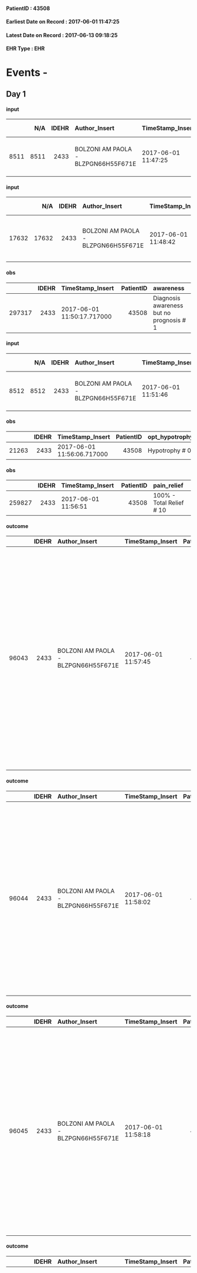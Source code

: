 
#### PatientID : 43508
#### Earliest Date on Record : 2017-06-01 11:47:25
#### Latest Date on Record : 2017-06-13 09:18:25
#### EHR Type : EHR

# Events - 

## Day 1

#### input
|      |    N/A |   IDEHR | Author_Insert                       | TimeStamp_Insert    | EHRType   |   PatientID |   IDDigitalSignDocument | persone_vicine   |   Unnamed: 0_y |   IDANAMNESI_MED |   Non_Rilevabile_y | Note_Non_Rilevabile_y   | diagnosis                                                                       |
|-----:|-------:|--------:|:------------------------------------|:--------------------|:----------|------------:|------------------------:|:-----------------|---------------:|-----------------:|-------------------:|:------------------------|:--------------------------------------------------------------------------------|
| 8511 |   8511 |    2433 | BOLZONI AM PAOLA - BLZPGN66H55F671E | 2017-06-01 11:47:25 | EHR       |       43508 |                  768786 | N/A              |          12509 |             6623 |                  0 | NR                      | Paziente affetto da HCC in cirrosi epatica HCV correlata (manca documentazione) |

#### input
|       |    N/A |   IDEHR | Author_Insert                       | TimeStamp_Insert    | EHRType   |   PatientID |   IDDigitalSignDocument | persone_vicine   |   Unnamed: 0_y.1 |   IDDIAGNOSI_ICD |   Non_Rilevabile_y.1 | Note_Non_Rilevabile_y.1   | I_ICD                                                                           | II_ICD                                                                               | III_ICD                                                        | IV_ICD                                              | V_ICD                         | I_Anno   |
|------:|-------:|--------:|:------------------------------------|:--------------------|:----------|------------:|------------------------:|:-----------------|-----------------:|-----------------:|---------------------:|:--------------------------|:--------------------------------------------------------------------------------|:-------------------------------------------------------------------------------------|:---------------------------------------------------------------|:----------------------------------------------------|:------------------------------|:---------|
| 17632 |  17632 |    2433 | BOLZONI AM PAOLA - BLZPGN66H55F671E | 2017-06-01 11:48:42 | EHR       |       43508 |                  768792 | N/A              |             3193 |             3193 |                    0 | NR                        | 1552 - Tumori maligni del fegato, non specificato se primitivi o secondari#2050 | 1962 - Tumori maligni secondari e non specificati dei linfonodi intraaddominali#2142 | 1987 - Tumori maligni secondari della ghiandola surrenale#2164 | 4019 - Ipertensione essenziale non specificata#2334 | V667 - Cure palliative#2402=0 | 2013#53  |

#### obs
|        |   IDEHR | TimeStamp_Insert           |   PatientID | awareness                                |
|-------:|--------:|:---------------------------|------------:|:-----------------------------------------|
| 297317 |    2433 | 2017-06-01 11:50:17.717000 |       43508 | Diagnosis awareness but no prognosis # 1 |

#### input
|      |    N/A |   IDEHR | Author_Insert                       | TimeStamp_Insert    | EHRType   |   PatientID |   IDDigitalSignDocument | persone_vicine   |   Unnamed: 0_y |   IDANAMNESI_MED |   Non_Rilevabile_y | Note_Non_Rilevabile_y   | diagnosis                                                                        |
|-----:|-------:|--------:|:------------------------------------|:--------------------|:----------|------------:|------------------------:|:-----------------|---------------:|-----------------:|-------------------:|:------------------------|:---------------------------------------------------------------------------------|
| 8512 |   8512 |    2433 | BOLZONI AM PAOLA - BLZPGN66H55F671E | 2017-06-01 11:51:46 | EHR       |       43508 |                  768809 | N/A              |          12511 |             6624 |                  0 | NR                      | Paziente affetto da HCC in cirrosi epatica HCV correlata (manca documentazione). |

#### obs
|       |   IDEHR | TimeStamp_Insert           |   PatientID | opt_hypotrophy   | chk_eloquence     | asthenia   | dyspnoea   | body_temp    | agitation_behavior_freq   | cognitive_state       |
|------:|--------:|:---------------------------|------------:|:-----------------|:------------------|:-----------|:-----------|:-------------|:--------------------------|:----------------------|
| 21263 |    2433 | 2017-06-01 11:56:06.717000 |       43508 | Hypotrophy # 0   | fluent speech # 0 | Severe # 3 | No # 0     | Apyrexia # 0 | quiet # 0                 | confused at times 0 # |

#### obs
|        |   IDEHR | TimeStamp_Insert    |   PatientID | pain_relief              |
|-------:|--------:|:--------------------|------------:|:-------------------------|
| 259827 |    2433 | 2017-06-01 11:56:51 |       43508 | 100% - Total Relief # 10 |

#### outcome
|       |   IDEHR | Author_Insert                       | TimeStamp_Insert    |   PatientID |   IDDigitalSignDocument |   IDPAI_VIDAS | opt_problem                                                            |   opt_problem_num | opt_obiettivo                                               |   opt_obiettivo_num | opt_stato_problema   |   opt_stato_problema_num | opt_interventi                                                                                                                                                                                                                                                                                                                                                                          |   opt_interventi_num |
|------:|--------:|:------------------------------------|:--------------------|------------:|------------------------:|--------------:|:-----------------------------------------------------------------------|------------------:|:------------------------------------------------------------|--------------------:|:---------------------|-------------------------:|:----------------------------------------------------------------------------------------------------------------------------------------------------------------------------------------------------------------------------------------------------------------------------------------------------------------------------------------------------------------------------------------|---------------------:|
| 96043 |    2433 | BOLZONI AM PAOLA - BLZPGN66H55F671E | 2017-06-01 11:57:45 |       43508 |                  768815 |         98281 | Alteration of comfort associated with chronic pain and / or acute # 29 |                 2 | The patient riferir√ † ¬ † a satisfactory pain control # 56 |                   1 | closed Problem # 2   |                        2 | Implementation of the IAP - Therapeutic adjustment # 441; Implementation of the IAP - Evaluation of the efficacy of the drug administration # 443; Implementation of the IAP - Administer the drugs correctly according to the prescription # 442; Counseling - Sharing with the patient the therapeutic path # 444; Counseling - Sharing with the caregiver the therapeutic path # 445 |                    2 |

#### outcome
|       |   IDEHR | Author_Insert                       | TimeStamp_Insert    |   PatientID |   IDDigitalSignDocument |   IDPAI_VIDAS | opt_problem                                                            |   opt_problem_num | opt_obiettivo                                               |   opt_obiettivo_num | ds_note                                       | opt_stato_problema   |   opt_stato_problema_num | opt_interventi                                                                                                                                                                                                                                                                                        |   opt_interventi_num |
|------:|--------:|:------------------------------------|:--------------------|------------:|------------------------:|--------------:|:-----------------------------------------------------------------------|------------------:|:------------------------------------------------------------|--------------------:|:----------------------------------------------|:---------------------|-------------------------:|:------------------------------------------------------------------------------------------------------------------------------------------------------------------------------------------------------------------------------------------------------------------------------------------------------|---------------------:|
| 96044 |    2433 | BOLZONI AM PAOLA - BLZPGN66H55F671E | 2017-06-01 11:58:02 |       43508 |                  768816 |         98282 | Alteration of comfort associated with chronic pain and / or acute # 29 |                 2 | The patient riferir√ † ¬ † a satisfactory pain control # 56 |                   1 | Pain not well controlled. Therapy is modified | closed Problem # 2   |                        2 | Counseling - Sharing with the patient the therapeutic path # 444; Implementing the PAI - Therapeutic adjustment # 441; Implementing the PAI - Administering the drugs correctly according to the prescription # 442; Implementing the PAI - Evaluating the effectiveness of drug administration # 443 |                    4 |

#### outcome
|       |   IDEHR | Author_Insert                       | TimeStamp_Insert    |   PatientID |   IDDigitalSignDocument |   IDPAI_VIDAS | opt_problem          |   opt_problem_num | opt_obiettivo                                       |   opt_obiettivo_num | opt_stato_problema   |   opt_stato_problema_num | opt_interventi                                                                                                                                                                                                                                                                                                                                       |   opt_interventi_num |
|------:|--------:|:------------------------------------|:--------------------|------------:|------------------------:|--------------:|:---------------------|------------------:|:----------------------------------------------------|--------------------:|:---------------------|-------------------------:|:-----------------------------------------------------------------------------------------------------------------------------------------------------------------------------------------------------------------------------------------------------------------------------------------------------------------------------------------------------|---------------------:|
| 96045 |    2433 | BOLZONI AM PAOLA - BLZPGN66H55F671E | 2017-06-01 11:58:18 |       43508 |                  768817 |         98283 | Alteration hive # 33 |                 4 | The patient scaricher√ † ¬ † once every 3 days # 70 |                   4 | closed Problem # 2   |                        2 | Implementation PAI - Increase hydration orally # 576; PAI Implementation - therapeutic upgrading # 577; PAI Implementation - properly I administer the drugs as prescription # 578; PAI Implementation - Perform enema evacuation after three days of closed bowel feces # 582; PAI Implementation - to evaluate the efficacy of drug delivery # 579 |                    4 |

#### outcome
|       |   IDEHR | Author_Insert                       | TimeStamp_Insert    |   PatientID |   IDDigitalSignDocument |   IDPAI_VIDAS | opt_problem                     |   opt_problem_num | opt_obiettivo                                                                                                                                                                            |   opt_obiettivo_num | opt_stato_problema   |   opt_stato_problema_num | opt_interventi                                                                                                                                                                                                                                                                                                                                                                                                                                                                                                                                                                                                                                                                                                                                                                                                                                          |   opt_interventi_num |
|------:|--------:|:------------------------------------|:--------------------|------------:|------------------------:|--------------:|:--------------------------------|------------------:|:-----------------------------------------------------------------------------------------------------------------------------------------------------------------------------------------|--------------------:|:---------------------|-------------------------:|:--------------------------------------------------------------------------------------------------------------------------------------------------------------------------------------------------------------------------------------------------------------------------------------------------------------------------------------------------------------------------------------------------------------------------------------------------------------------------------------------------------------------------------------------------------------------------------------------------------------------------------------------------------------------------------------------------------------------------------------------------------------------------------------------------------------------------------------------------------|---------------------:|
| 96046 |    2433 | BOLZONI AM PAOLA - BLZPGN66H55F671E | 2017-06-01 11:58:35 |       43508 |                  768818 |         98284 | Deficit in the care of s√® # 25 |                 4 | Keep the remaining capacity in taking care of you, helping the patient to accept their limitations, considering himself realistic and objective (eating, bathing, dressing, delete) # 40 |                   4 | closed Problem # 2   |                        2 | Implementation PAI - Guarantee the patient's choices based on his / her desires # 92; Implementation PAI - Do not increase the patient's dependency regime by replacing himself / herself in all activities # 95; Counseling - Encourage to express feelings about deficits in the care of you're # 96; Counseling - Gently exploring your disabilities # 97; Counseling - Helping the Patient Understand Your Limits # 100; Counseling - Encouraging Independence over Uncompromised Activities 99; Counseling - Helping the patient to set achievable goals # 101; Counseling - Encouraging the patient to express their feelings, especially about the way they see themselves # 102; Educational - Promoting caregiver / family participation # 104; Informational - Give reliable information and reinforce the information already ¬ † date # 105 |                    4 |

#### outcome
|       |   IDEHR | Author_Insert                       | TimeStamp_Insert    |   PatientID |   IDDigitalSignDocument |   IDPAI_VIDAS | opt_problem                           |   opt_problem_num | opt_obiettivo                             |   opt_obiettivo_num | ds_note                               | opt_stato_problema   |   opt_stato_problema_num | opt_interventi                                                                                                                                                                                                                                                                                                                                                                                                                                                                                                                                                                                                |   opt_interventi_num |
|------:|--------:|:------------------------------------|:--------------------|------------:|------------------------:|--------------:|:--------------------------------------|------------------:|:------------------------------------------|--------------------:|:--------------------------------------|:---------------------|-------------------------:|:--------------------------------------------------------------------------------------------------------------------------------------------------------------------------------------------------------------------------------------------------------------------------------------------------------------------------------------------------------------------------------------------------------------------------------------------------------------------------------------------------------------------------------------------------------------------------------------------------------------|---------------------:|
| 96047 |    2433 | BOLZONI AM PAOLA - BLZPGN66H55F671E | 2017-06-01 11:58:51 |       43508 |                  768819 |         98285 | Nutrition / Hydration inadequate # 34 |                 4 | The patient hydrater√ † † adequately # 74 |                   4 | No power. Hydration limits but enough | closed Problem # 2   |                        2 | Implementation PAI - Monitoring episodes of nausea / vomiting # 599; Implementing PAI - Putting the patient in a safe position # 600; Implementing PAI - Therapeutic adjustment # 601; Implementing PAI - Administering drugs correctly as prescribed # 602; Implementing PAI - Evaluating the effectiveness of drug administration # 603; Counseling - Sharing with the patient the therapeutic path # 605; Educational - Educating the caregiver / patient with the recognition / treatment of symptom # 607; Informative - Informing the patient / caregiver about possible options for intervention # 608 |                    4 |

#### outcome
|       |   IDEHR | Author_Insert                       | TimeStamp_Insert    |   PatientID |   IDDigitalSignDocument |   IDPAI_VIDAS | opt_problem                         |   opt_problem_num | opt_obiettivo                                                                                                                                                                              |   opt_obiettivo_num | opt_stato_problema   |   opt_stato_problema_num | opt_interventi                                                                                                                                                                                                      |   opt_interventi_num |
|------:|--------:|:------------------------------------|:--------------------|------------:|------------------------:|--------------:|:------------------------------------|------------------:|:-------------------------------------------------------------------------------------------------------------------------------------------------------------------------------------------|--------------------:|:---------------------|-------------------------:|:--------------------------------------------------------------------------------------------------------------------------------------------------------------------------------------------------------------------|---------------------:|
| 96048 |    2433 | BOLZONI AM PAOLA - BLZPGN66H55F671E | 2017-06-01 11:59:12 |       43508 |                  768820 |         98286 | Deficit in the care of s√® # 25 = 0 |                 4 | Maintain dignity ¬ † of the patient, where possible, helping him to accept their own limitations, considering himself realistic and objective (eating, bathing, dressing, delete) # 42 = 0 |                   4 | Open Problem # 1     |                        1 | PAI Implementation - Ensuring the right privacy # 182 = 0; Counseling - Encourage to express feelings about the care deficit s # 184 = 0; PAI Implementation - completely replace the activity † everyday # 183 = 0 |                    4 |

#### outcome
|       |   IDEHR | Author_Insert                       | TimeStamp_Insert    |   PatientID |   IDDigitalSignDocument |   IDPAI_VIDAS | opt_problem                                                      |   opt_problem_num | opt_obiettivo                                                   |   opt_obiettivo_num | opt_stato_problema   |   opt_stato_problema_num | opt_interventi                                                                  |   opt_interventi_num |
|------:|--------:|:------------------------------------|:--------------------|------------:|------------------------:|--------------:|:-----------------------------------------------------------------|------------------:|:----------------------------------------------------------------|--------------------:|:---------------------|-------------------------:|:--------------------------------------------------------------------------------|---------------------:|
| 96049 |    2433 | BOLZONI AM PAOLA - BLZPGN66H55F671E | 2017-06-01 11:59:34 |       43508 |                  768821 |         98287 | Impaired mobility † ¬ / limitation of physical movement # 27 = 0 |                 1 | The patient manterr√ † ¬ † ¬ † † mobilit√ the residual # 49 = 0 |                   4 | Open Problem # 1     |                        1 | PAI Implementation - Help the patient favoring its remaining capacity # 369 = 0 |                    4 |

#### outcome
|       |   IDEHR | Author_Insert                       | TimeStamp_Insert    |   PatientID |   IDDigitalSignDocument |   IDPAI_VIDAS | opt_problem                                                                |   opt_problem_num | opt_obiettivo                                                   |   opt_obiettivo_num | opt_stato_problema   |   opt_stato_problema_num | opt_interventi                                                                                                                       |   opt_interventi_num |
|------:|--------:|:------------------------------------|:--------------------|------------:|------------------------:|--------------:|:---------------------------------------------------------------------------|------------------:|:----------------------------------------------------------------|--------------------:|:---------------------|-------------------------:|:-------------------------------------------------------------------------------------------------------------------------------------|---------------------:|
| 96050 |    2433 | BOLZONI AM PAOLA - BLZPGN66H55F671E | 2017-06-01 11:59:57 |       43508 |                  768822 |         98288 | Alteration of comfort associated with chronic pain and / or acute # 29 = 0 |                 2 | The patient riferir√ † ¬ † a satisfactory pain control # 56 = 0 |                   1 | Open Problem # 1     |                        1 | PAI Implementation - therapeutic upgrading # 441 = 0; PAI Implementation - properly administered the drugs as prescription # 442 = 0 |                    4 |

#### obs
|        |   IDEHR | TimeStamp_Insert    |   PatientID | pain_relief              |
|-------:|--------:|:--------------------|------------:|:-------------------------|
| 259857 |    2433 | 2017-06-01 13:17:40 |       43508 | 100% - Total Relief # 10 |

#### input
|      |    N/A |   Unnamed: 0_x |   IDANAMNESI_INF |   IDEHR | Author_Insert                 | TimeStamp_Insert           | EHRType   |   PatientID |   IDDigitalSignDocument |   Non_Rilevabile_x | Note_Non_Rilevabile_x   | sonno_riposo           | perc_salute                                                                            | rapporti_fam   | persone_vicine   | Caregiver        | Religion     | Note_Elim_urinaria       |
|-----:|-------:|---------------:|-----------------:|--------:|:------------------------------|:---------------------------|:----------|------------:|------------------------:|-------------------:|:------------------------|:-----------------------|:---------------------------------------------------------------------------------------|:---------------|:-----------------|:-----------------|:-------------|:-------------------------|
| 3796 |   3796 |           4247 |             4994 |    2433 | TOSI NADIA - TSONDA69E65F952V | 2017-06-01 13:21:00.923000 | EHR       |       43508 |                  769044 |                  0 | NR                      | daytime sleepiness # 1 | perdit√ † Performance # 0; increased dell'affaticabilit√ † # 2, # 3 increased asthenia | is # 0         | N/A              | Daughter Simona. | Catholic # 0 | Urine hyperpigmentation. |

#### obs
|        |   IDEHR | TimeStamp_Insert           |   PatientID |
|-------:|--------:|:---------------------------|------------:|
| 297322 |    2433 | 2017-06-01 13:29:35.787000 |       43508 |

#### obs
|       |   IDEHR | TimeStamp_Insert           |   PatientID | personal_hygiene       | urine_elimination      | mobility               | speech            | active_diuresis     | lack_of_appetite     | asthenia   | motor_performance                                                                                  | diet     | cognitive_state   | feces_elimination      | consumption_help   |
|------:|--------:|:---------------------------|------------:|:-----------------------|:-----------------------|:-----------------------|:------------------|:--------------------|:---------------------|:-----------|:---------------------------------------------------------------------------------------------------|:---------|:------------------|:-----------------------|:-------------------|
| 66357 |    2433 | 2017-06-01 13:40:20.730000 |       43508 | With help and aids # 3 | With help and aids # 3 | With help and aids # 3 | fluent speech # 0 | active diuresis # 0 | loss of appetite # 0 | Severe # 2 | 30% - Patient with directions to the hospital or home hospitalization, intensive home support # 03 | Soft # 1 | Polished # 2      | With help and aids # 3 | Independent # 0    |

#### input
|      |    N/A |   IDEHR | Author_Insert                    | TimeStamp_Insert    | EHRType   |   PatientID |   IDDigitalSignDocument | persone_vicine   |   Unnamed: 0_y |   IDANAMNESI_MED |   Non_Rilevabile_y | Note_Non_Rilevabile_y   | diagnosis                                                                                                                                   |
|-----:|-------:|--------:|:---------------------------------|:--------------------|:----------|------------:|------------------------:|:-----------------|---------------:|-----------------:|-------------------:|:------------------------|:--------------------------------------------------------------------------------------------------------------------------------------------|
| 8516 |   8516 |    2433 | Mauro Roberta - MRARRT80P65M102I | 2017-06-01 15:23:54 | EHR       |       43508 |                  769251 | N/A              |          12531 |             6628 |                  0 | NR                      | Paziente affetto da HCC in cirrosi epatica HCV correlata , diagnosi nel novembre 2013, pluritrattato ( Sorafenib , Tivantinib/, Nivolumab). |

#### obs
|        |   IDEHR | TimeStamp_Insert    |   PatientID | pain_relief              |
|-------:|--------:|:--------------------|------------:|:-------------------------|
| 259907 |    2433 | 2017-06-01 16:31:43 |       43508 | 100% - Total Relief # 10 |

#### obs
|        |   IDEHR | TimeStamp_Insert           |   PatientID | opt_cooperation   | opt_care_giver   | chk_gastrointestinal_symptoms   | chk_bowel_symptoms    | opt_dehydration   | asthenia     | motor_performance                                | body_temp    | agitation_behavior_freq   | cognitive_state   |
|-------:|--------:|:---------------------------|------------:|:------------------|:-----------------|:--------------------------------|:----------------------|:------------------|:-------------|:-------------------------------------------------|:-------------|:--------------------------|:------------------|
| 115278 |    2433 | 2017-06-01 17:00:31.937000 |       43508 | Collaborating # 0 | This # 0         | loss of appetite # 3            | spontaneous bowel # 0 | Dehydration # 0   | Moderate # 1 | only ambulate with aid or use the wheelchair # 2 | Apyrexia # 1 | quiet # 0                 | Polished # 2      |

#### obs
|        |   IDEHR | TimeStamp_Insert    |   PatientID |
|-------:|--------:|:--------------------|------------:|
| 163818 |    2433 | 2017-06-01 17:02:20 |       43508 |

#### obs
|        |   IDEHR | TimeStamp_Insert    |   PatientID | pain_relief              |
|-------:|--------:|:--------------------|------------:|:-------------------------|
| 259944 |    2433 | 2017-06-02 03:19:40 |       43508 | 100% - Total Relief # 10 |

#### obs
|        |   IDEHR | TimeStamp_Insert           |   PatientID | opt_cooperation   | opt_care_giver   | asthenia     | motor_performance                     | body_temp    | agitation_behavior_freq   |
|-------:|--------:|:---------------------------|------------:|:------------------|:-----------------|:-------------|:--------------------------------------|:-------------|:--------------------------|
| 115299 |    2433 | 2017-06-02 04:45:04.623000 |       43508 | Collaborating # 0 | absent # 2       | Moderate # 1 | wanders with aids and supervision # 1 | Apyrexia # 1 | quiet # 0                 |

#### obs
|        |   IDEHR | TimeStamp_Insert    |   PatientID |
|-------:|--------:|:--------------------|------------:|
| 163835 |    2433 | 2017-06-02 04:45:34 |       43508 |

#### obs
|       |   IDEHR | TimeStamp_Insert           |   PatientID | asthenia   | motor_performance                                                                                |
|------:|--------:|:---------------------------|------------:|:-----------|:-------------------------------------------------------------------------------------------------|
| 66379 |    2433 | 2017-06-02 05:53:00.883000 |       43508 | Severe # 2 | 40% - Patient incapacitated, it requires continuous care, bedridden for pi√π 50% of the day # 04 |


## Day 2

#### obs
|        |   IDEHR | TimeStamp_Insert           |   PatientID | opt_cooperation   | opt_care_giver   | asthenia     | motor_performance                     | body_temp    | agitation_behavior_freq   | diet     | cognitive_state   | consumption_help   |
|-------:|--------:|:---------------------------|------------:|:------------------|:-----------------|:-------------|:--------------------------------------|:-------------|:--------------------------|:---------|:------------------|:-------------------|
| 115315 |    2433 | 2017-06-02 12:27:39.570000 |       43508 | Collaborating # 0 | absent # 2       | Moderate # 1 | wanders with aids and supervision # 1 | Apyrexia # 1 | quiet # 0                 | soft # 1 | Polished # 2      | Independent # 0    |

#### obs
|        |   IDEHR | TimeStamp_Insert    |   PatientID |
|-------:|--------:|:--------------------|------------:|
| 163850 |    2433 | 2017-06-02 12:28:16 |       43508 |

#### obs
|        |   IDEHR | TimeStamp_Insert    |   PatientID | pain_relief              |
|-------:|--------:|:--------------------|------------:|:-------------------------|
| 260026 |    2433 | 2017-06-02 13:15:32 |       43508 | 100% - Total Relief # 10 |

#### obs
|       |   IDEHR | TimeStamp_Insert           |   PatientID | personal_hygiene       | urine_elimination      | mobility               | speech            | active_diuresis     | lack_of_appetite     | asthenia   | motor_performance                                                                                  | diet     | cognitive_state   | feces_elimination      | consumption_help   |
|------:|--------:|:---------------------------|------------:|:-----------------------|:-----------------------|:-----------------------|:------------------|:--------------------|:---------------------|:-----------|:---------------------------------------------------------------------------------------------------|:---------|:------------------|:-----------------------|:-------------------|
| 66407 |    2433 | 2017-06-02 13:17:31.470000 |       43508 | With help and aids # 3 | With help and aids # 3 | With help and aids # 3 | fluent speech # 0 | active diuresis # 0 | loss of appetite # 0 | Severe # 2 | 30% - Patient with directions to the hospital or home hospitalization, intensive home support # 03 | Soft # 1 | Polished # 2      | With help and aids # 3 | Independent # 0    |

#### obs
|        |   IDEHR | TimeStamp_Insert           |   PatientID | opt_cooperation   | opt_care_giver   | chk_gastrointestinal_symptoms   | asthenia     | motor_performance                     | body_temp    | agitation_behavior_freq   | diet     | cognitive_state   | consumption_help   |
|-------:|--------:|:---------------------------|------------:|:------------------|:-----------------|:--------------------------------|:-------------|:--------------------------------------|:-------------|:--------------------------|:---------|:------------------|:-------------------|
| 115331 |    2433 | 2017-06-02 16:49:13.377000 |       43508 | Collaborating # 0 | absent # 2       | loss of appetite # 3            | Moderate # 1 | wanders with aids and supervision # 1 | Apyrexia # 1 | quiet # 0                 | soft # 1 | Polished # 2      | Independent # 0    |

#### obs
|        |   IDEHR | TimeStamp_Insert    |   PatientID |
|-------:|--------:|:--------------------|------------:|
| 163866 |    2433 | 2017-06-02 16:49:42 |       43508 |

#### obs
|       |   IDEHR | TimeStamp_Insert           |   PatientID | personal_hygiene       | urine_elimination      | mobility               | speech            | active_diuresis     | asthenia   | motor_performance                                                                                  | diet     | cognitive_state   | feces_elimination      | consumption_help   |
|------:|--------:|:---------------------------|------------:|:-----------------------|:-----------------------|:-----------------------|:------------------|:--------------------|:-----------|:---------------------------------------------------------------------------------------------------|:---------|:------------------|:-----------------------|:-------------------|
| 66421 |    2433 | 2017-06-02 18:23:54.340000 |       43508 | With help and aids # 3 | With help and aids # 3 | With help and aids # 3 | fluent speech # 0 | active diuresis # 0 | Severe # 2 | 30% - Patient with directions to the hospital or home hospitalization, intensive home support # 03 | Soft # 1 | Polished # 2      | With help and aids # 3 | Independent # 0    |

#### obs
|        |   IDEHR | TimeStamp_Insert    |   PatientID | pain_relief              |
|-------:|--------:|:--------------------|------------:|:-------------------------|
| 260080 |    2433 | 2017-06-02 18:23:57 |       43508 | 100% - Total Relief # 10 |

#### obs
|        |   IDEHR | TimeStamp_Insert    |   PatientID | pain_relief              |
|-------:|--------:|:--------------------|------------:|:-------------------------|
| 260092 |    2433 | 2017-06-03 01:33:44 |       43508 | 100% - Total Relief # 10 |

#### obs
|       |   IDEHR | TimeStamp_Insert           |   PatientID | motor_performance                                                                                |
|------:|--------:|:---------------------------|------------:|:-------------------------------------------------------------------------------------------------|
| 66427 |    2433 | 2017-06-03 05:31:14.720000 |       43508 | 40% - Patient incapacitated, it requires continuous care, bedridden for pi√π 50% of the day # 04 |

#### obs
|        |   IDEHR | TimeStamp_Insert           |   PatientID | opt_dehydration   | body_temp    |
|-------:|--------:|:---------------------------|------------:|:------------------|:-------------|
| 115348 |    2433 | 2017-06-03 05:51:06.450000 |       43508 | Dehydration # 0   | Apyrexia # 1 |

#### obs
|        |   IDEHR | TimeStamp_Insert    |   PatientID |
|-------:|--------:|:--------------------|------------:|
| 163887 |    2433 | 2017-06-03 05:51:34 |       43508 |

#### obs
|        |   IDEHR | TimeStamp_Insert    |   PatientID | pain_relief              |
|-------:|--------:|:--------------------|------------:|:-------------------------|
| 260127 |    2433 | 2017-06-03 10:34:34 |       43508 | 100% - Total Relief # 10 |


## Day 3

#### obs
|        |   IDEHR | TimeStamp_Insert           |   PatientID | opt_cooperation   | opt_care_giver   | asthenia     | motor_performance                     | body_temp    | agitation_behavior_freq   | diet     | cognitive_state   | consumption_help   |
|-------:|--------:|:---------------------------|------------:|:------------------|:-----------------|:-------------|:--------------------------------------|:-------------|:--------------------------|:---------|:------------------|:-------------------|
| 115370 |    2433 | 2017-06-03 11:57:44.740000 |       43508 | Collaborating # 0 | absent # 2       | Moderate # 1 | wanders with aids and supervision # 1 | Apyrexia # 1 | quiet # 0                 | soft # 1 | Polished # 2      | Independent # 0    |

#### obs
|        |   IDEHR | TimeStamp_Insert    |   PatientID |
|-------:|--------:|:--------------------|------------:|
| 163906 |    2433 | 2017-06-03 11:58:18 |       43508 |

#### obs
|       |   IDEHR | TimeStamp_Insert           |   PatientID | opt_hypotrophy   | chk_eloquence     | asthenia   | dyspnoea   | body_temp    | agitation_behavior_freq   | cognitive_state       |
|------:|--------:|:---------------------------|------------:|:-----------------|:------------------|:-----------|:-----------|:-------------|:--------------------------|:----------------------|
| 21341 |    2433 | 2017-06-03 13:19:11.077000 |       43508 | Hypotrophy # 0   | fluent speech # 0 | Severe # 3 | No # 0     | Apyrexia # 0 | quiet # 0                 | confused at times 0 # |

#### obs
|        |   IDEHR | TimeStamp_Insert    |   PatientID | pain_relief              |
|-------:|--------:|:--------------------|------------:|:-------------------------|
| 260135 |    2433 | 2017-06-03 13:19:57 |       43508 | 100% - Total Relief # 10 |

#### obs
|        |   IDEHR | TimeStamp_Insert    |   PatientID | pain_relief              |
|-------:|--------:|:--------------------|------------:|:-------------------------|
| 260155 |    2433 | 2017-06-03 17:05:34 |       43508 | 100% - Total Relief # 10 |

#### obs
|       |   IDEHR | TimeStamp_Insert           |   PatientID | personal_hygiene       | urine_elimination      | mobility               | speech            | nausea         | active_diuresis     | asthenia   | motor_performance                                                                                  | diet     | cognitive_state   | feces_elimination      | consumption_help   |
|------:|--------:|:---------------------------|------------:|:-----------------------|:-----------------------|:-----------------------|:------------------|:---------------|:--------------------|:-----------|:---------------------------------------------------------------------------------------------------|:---------|:------------------|:-----------------------|:-------------------|
| 66446 |    2433 | 2017-06-03 17:08:07.833000 |       43508 | With help and aids # 3 | With help and aids # 3 | With help and aids # 3 | fluent speech # 0 | Controlled # 2 | active diuresis # 0 | Severe # 2 | 30% - Patient with directions to the hospital or home hospitalization, intensive home support # 03 | Soft # 1 | Polished # 2      | With help and aids # 3 | Independent # 0    |

#### obs
|        |   IDEHR | TimeStamp_Insert    |   PatientID |
|-------:|--------:|:--------------------|------------:|
| 163925 |    2433 | 2017-06-03 18:37:10 |       43508 |

#### obs
|        |   IDEHR | TimeStamp_Insert    |   PatientID | pain_relief              |
|-------:|--------:|:--------------------|------------:|:-------------------------|
| 260190 |    2433 | 2017-06-04 05:44:28 |       43508 | 100% - Total Relief # 10 |

#### obs
|       |   IDEHR | TimeStamp_Insert           |   PatientID | motor_performance                                                                                  |
|------:|--------:|:---------------------------|------------:|:---------------------------------------------------------------------------------------------------|
| 66458 |    2433 | 2017-06-04 06:02:38.633000 |       43508 | 30% - Patient with directions to the hospital or home hospitalization, intensive home support # 03 |

#### obs
|        |   IDEHR | TimeStamp_Insert           |   PatientID | motor_performance                                                |
|-------:|--------:|:---------------------------|------------:|:-----------------------------------------------------------------|
| 115395 |    2433 | 2017-06-04 06:41:40.317000 |       43508 | unable to walk, transfers difficolt√ † with support operator # 3 |

#### obs
|        |   IDEHR | TimeStamp_Insert    |   PatientID |
|-------:|--------:|:--------------------|------------:|
| 163941 |    2433 | 2017-06-04 06:42:18 |       43508 |

#### obs
|        |   IDEHR | TimeStamp_Insert    |   PatientID | pain_relief              |
|-------:|--------:|:--------------------|------------:|:-------------------------|
| 260211 |    2433 | 2017-06-04 09:56:32 |       43508 | 100% - Total Relief # 10 |


## Day 4

#### obs
|        |   IDEHR | TimeStamp_Insert           |   PatientID | opt_cooperation   | opt_care_giver   | dyspnoea        | motor_performance                                | agitation_behavior_freq   | diet       | cognitive_state   |
|-------:|--------:|:---------------------------|------------:|:------------------|:-----------------|:----------------|:-------------------------------------------------|:--------------------------|:-----------|:------------------|
| 115405 |    2433 | 2017-06-04 11:53:53.523000 |       43508 | Collaborating # 0 | This # 0         | mild strain # 1 | only ambulate with aid or use the wheelchair # 2 | quiet # 0                 | absent # 4 | Polished # 2      |

#### obs
|        |   IDEHR | TimeStamp_Insert    |   PatientID |
|-------:|--------:|:--------------------|------------:|
| 163954 |    2433 | 2017-06-04 11:54:18 |       43508 |

#### obs
|       |   IDEHR | TimeStamp_Insert           |   PatientID | personal_hygiene       | urine_elimination      | mobility               | speech            | nausea         | active_diuresis     | asthenia   | motor_performance                                                                                  | body_temp    | diet     | cognitive_state   | feces_elimination      | consumption_help   |
|------:|--------:|:---------------------------|------------:|:-----------------------|:-----------------------|:-----------------------|:------------------|:---------------|:--------------------|:-----------|:---------------------------------------------------------------------------------------------------|:-------------|:---------|:------------------|:-----------------------|:-------------------|
| 66476 |    2433 | 2017-06-04 17:24:51.717000 |       43508 | With help and aids # 3 | With help and aids # 3 | With help and aids # 3 | fluent speech # 0 | Controlled # 2 | active diuresis # 0 | Severe # 2 | 30% - Patient with directions to the hospital or home hospitalization, intensive home support # 03 | Apyrexia # 0 | Soft # 1 | Polished # 2      | With help and aids # 3 | Independent # 0    |

#### obs
|        |   IDEHR | TimeStamp_Insert    |   PatientID | pain_relief              |
|-------:|--------:|:--------------------|------------:|:-------------------------|
| 260227 |    2433 | 2017-06-04 17:27:35 |       43508 | 100% - Total Relief # 10 |

#### obs
|        |   IDEHR | TimeStamp_Insert    |   PatientID |
|-------:|--------:|:--------------------|------------:|
| 163974 |    2433 | 2017-06-04 20:52:52 |       43508 |

#### obs
|        |   IDEHR | TimeStamp_Insert    |   PatientID | pain_relief              |
|-------:|--------:|:--------------------|------------:|:-------------------------|
| 260264 |    2433 | 2017-06-05 06:24:37 |       43508 | 100% - Total Relief # 10 |

#### obs
|       |   IDEHR | TimeStamp_Insert           |   PatientID | asthenia   | motor_performance                                                                                  |
|------:|--------:|:---------------------------|------------:|:-----------|:---------------------------------------------------------------------------------------------------|
| 66499 |    2433 | 2017-06-05 06:26:03.583000 |       43508 | Severe # 2 | 30% - Patient with directions to the hospital or home hospitalization, intensive home support # 03 |

#### obs
|        |   IDEHR | TimeStamp_Insert           |   PatientID | chk_gastrointestinal_symptoms   |
|-------:|--------:|:---------------------------|------------:|:--------------------------------|
| 115427 |    2433 | 2017-06-05 06:28:48.887000 |       43508 | thirst # 5                      |

#### obs
|        |   IDEHR | TimeStamp_Insert    |   PatientID |
|-------:|--------:|:--------------------|------------:|
| 163977 |    2433 | 2017-06-05 06:29:20 |       43508 |

#### obs
|        |   IDEHR | TimeStamp_Insert           |   PatientID | chk_gastrointestinal_symptoms   |
|-------:|--------:|:---------------------------|------------:|:--------------------------------|
| 115444 |    2433 | 2017-06-05 10:41:36.063000 |       43508 | thirst # 5                      |

#### obs
|        |   IDEHR | TimeStamp_Insert           |   PatientID | opt_cooperation   | opt_care_giver   | chk_gastrointestinal_symptoms   | dyspnoea    | motor_performance                                                | agitation_behavior_freq   | diet       | cognitive_state   |
|-------:|--------:|:---------------------------|------------:|:------------------|:-----------------|:--------------------------------|:------------|:-----------------------------------------------------------------|:--------------------------|:-----------|:------------------|
| 115445 |    2433 | 2017-06-05 10:46:56.420000 |       43508 | Collaborating # 0 | This # 0         | thirst # 5                      | at rest # 0 | unable to walk, transfers difficolt√ † with support operator # 3 | quiet # 0                 | absent # 4 | Polished # 2      |

#### obs
|        |   IDEHR | TimeStamp_Insert    |   PatientID |
|-------:|--------:|:--------------------|------------:|
| 164001 |    2433 | 2017-06-05 10:47:19 |       43508 |


## Day 5

#### obs
|        |   IDEHR | TimeStamp_Insert    |   PatientID | pain_relief              |
|-------:|--------:|:--------------------|------------:|:-------------------------|
| 260336 |    2433 | 2017-06-05 12:18:45 |       43508 | 100% - Total Relief # 10 |

#### obs
|        |   IDEHR | TimeStamp_Insert    |   PatientID | pain_relief              |
|-------:|--------:|:--------------------|------------:|:-------------------------|
| 260404 |    2433 | 2017-06-05 16:48:45 |       43508 | 100% - Total Relief # 10 |

#### obs
|        |   IDEHR | TimeStamp_Insert           |   PatientID | opt_cooperation   | opt_care_giver   | chk_gastrointestinal_symptoms   | dyspnoea    | motor_performance                                                | body_temp    | agitation_behavior_freq   | diet       | cognitive_state   |
|-------:|--------:|:---------------------------|------------:|:------------------|:-----------------|:--------------------------------|:------------|:-----------------------------------------------------------------|:-------------|:--------------------------|:-----------|:------------------|
| 115479 |    2433 | 2017-06-05 16:51:38.320000 |       43508 | Collaborating # 0 | This # 0         | thirst # 5                      | at rest # 0 | unable to walk, transfers difficolt√ † with support operator # 3 | Apyrexia # 1 | quiet # 0                 | absent # 4 | Polished # 2      |

#### obs
|        |   IDEHR | TimeStamp_Insert    |   PatientID |
|-------:|--------:|:--------------------|------------:|
| 164034 |    2433 | 2017-06-05 16:52:13 |       43508 |

#### obs
|        |   IDEHR | TimeStamp_Insert           |   PatientID | opt_care_giver   | dyspnoea    | body_temp    |
|-------:|--------:|:---------------------------|------------:|:-----------------|:------------|:-------------|
| 115488 |    2433 | 2017-06-06 05:09:24.973000 |       43508 | absent # 2       | at rest # 0 | Apyrexia # 1 |

#### obs
|        |   IDEHR | TimeStamp_Insert    |   PatientID |
|-------:|--------:|:--------------------|------------:|
| 164042 |    2433 | 2017-06-06 05:10:19 |       43508 |

#### obs
|        |   IDEHR | TimeStamp_Insert    |   PatientID | pain_relief              |
|-------:|--------:|:--------------------|------------:|:-------------------------|
| 260451 |    2433 | 2017-06-06 06:11:42 |       43508 | 100% - Total Relief # 10 |

#### obs
|       |   IDEHR | TimeStamp_Insert           |   PatientID | motor_performance                                                                                  |
|------:|--------:|:---------------------------|------------:|:---------------------------------------------------------------------------------------------------|
| 66543 |    2433 | 2017-06-06 06:44:12.323000 |       43508 | 30% - Patient with directions to the hospital or home hospitalization, intensive home support # 03 |

#### obs
|        |   IDEHR | TimeStamp_Insert    |   PatientID | pain_relief              |
|-------:|--------:|:--------------------|------------:|:-------------------------|
| 260477 |    2433 | 2017-06-06 10:53:01 |       43508 | 100% - Total Relief # 10 |

#### obs
|        |   IDEHR | TimeStamp_Insert    |   PatientID |
|-------:|--------:|:--------------------|------------:|
| 164067 |    2433 | 2017-06-06 11:35:15 |       43508 |


## Day 6

#### obs
|        |   IDEHR | TimeStamp_Insert           |   PatientID |
|-------:|--------:|:---------------------------|------------:|
| 124052 |    2433 | 2017-06-06 12:54:11.770000 |       43508 |

#### obs
|        |   IDEHR | TimeStamp_Insert    |   PatientID | pain_relief              |
|-------:|--------:|:--------------------|------------:|:-------------------------|
| 260588 |    2433 | 2017-06-06 17:22:15 |       43508 | 100% - Total Relief # 10 |

#### obs
|        |   IDEHR | TimeStamp_Insert           |   PatientID | opt_care_giver   | chk_gastrointestinal_symptoms   | opt_dehydration   | asthenia     | cachexia     | dyspnoea    | motor_performance                                | body_temp    | agitation_behavior_freq   | cognitive_state   |
|-------:|--------:|:---------------------------|------------:|:-----------------|:--------------------------------|:------------------|:-------------|:-------------|:------------|:-------------------------------------------------|:-------------|:--------------------------|:------------------|
| 115529 |    2433 | 2017-06-06 17:40:55.710000 |       43508 | This # 0         | loss of appetite # 3            | Dehydration # 0   | Moderate # 1 | cachexia # 0 | at rest # 0 | only ambulate with aid or use the wheelchair # 2 | Apyrexia # 1 | quiet # 0                 | Polished # 2      |

#### obs
|        |   IDEHR | TimeStamp_Insert    |   PatientID |
|-------:|--------:|:--------------------|------------:|
| 164089 |    2433 | 2017-06-06 17:41:25 |       43508 |

#### obs
|        |   IDEHR | TimeStamp_Insert    |   PatientID | pain_relief              |
|-------:|--------:|:--------------------|------------:|:-------------------------|
| 260624 |    2433 | 2017-06-07 04:21:29 |       43508 | 100% - Total Relief # 10 |

#### obs
|        |   IDEHR | TimeStamp_Insert           |   PatientID | body_temp    |
|-------:|--------:|:---------------------------|------------:|:-------------|
| 115538 |    2433 | 2017-06-07 05:12:15.293000 |       43508 | Apyrexia # 1 |

#### obs
|        |   IDEHR | TimeStamp_Insert    |   PatientID |
|-------:|--------:|:--------------------|------------:|
| 164098 |    2433 | 2017-06-07 05:13:04 |       43508 |

#### obs
|       |   IDEHR | TimeStamp_Insert           |   PatientID | asthenia   | motor_performance                                                                                  |
|------:|--------:|:---------------------------|------------:|:-----------|:---------------------------------------------------------------------------------------------------|
| 66596 |    2433 | 2017-06-07 06:26:22.883000 |       43508 | Severe # 2 | 30% - Patient with directions to the hospital or home hospitalization, intensive home support # 03 |

#### obs
|        |   IDEHR | TimeStamp_Insert    |   PatientID | pain_relief   |
|-------:|--------:|:--------------------|------------:|:--------------|
| 260641 |    2433 | 2017-06-07 06:27:35 |       43508 | 90% # 9       |

#### obs
|       |   IDEHR | TimeStamp_Insert           |   PatientID | opt_hypotrophy   | chk_eloquence     | asthenia   | dyspnoea   | body_temp    | agitation_behavior_freq   | cognitive_state       |
|------:|--------:|:---------------------------|------------:|:-----------------|:------------------|:-----------|:-----------|:-------------|:--------------------------|:----------------------|
| 21450 |    2433 | 2017-06-07 11:07:04.930000 |       43508 | Hypotrophy # 0   | fluent speech # 0 | Severe # 3 | No # 0     | Apyrexia # 0 | quiet # 0                 | confused at times 0 # |


## Day 7

#### obs
|        |   IDEHR | TimeStamp_Insert           |   PatientID | chk_ausili_presidi   | opt_care_giver   | asthenia     | cachexia     | motor_performance                                                | body_temp    | agitation_behavior_freq   | diet       | cognitive_state          |
|-------:|--------:|:---------------------------|------------:|:---------------------|:-----------------|:-------------|:-------------|:-----------------------------------------------------------------|:-------------|:--------------------------|:-----------|:-------------------------|
| 115575 |    2433 | 2017-06-07 12:50:06.480000 |       43508 | urinary catheter # 3 | This # 0         | Moderate # 1 | cachexia # 0 | unable to walk, transfers difficolt√ † with support operator # 3 | Apyrexia # 1 | agitated # 1              | absent # 4 | confused - sometimes # 0 |

#### obs
|        |   IDEHR | TimeStamp_Insert    |   PatientID |
|-------:|--------:|:--------------------|------------:|
| 164132 |    2433 | 2017-06-07 12:50:38 |       43508 |

#### obs
|        |   IDEHR | TimeStamp_Insert    |   PatientID | pain_relief   |
|-------:|--------:|:--------------------|------------:|:--------------|
| 260702 |    2433 | 2017-06-07 14:29:16 |       43508 | 90% # 9       |

#### obs
|        |   IDEHR | TimeStamp_Insert           |   PatientID | chk_ausili_presidi                   | opt_care_giver   | motor_performance              | body_temp    | agitation_behavior_freq   | diet       | cognitive_state          |
|-------:|--------:|:---------------------------|------------:|:-------------------------------------|:-----------------|:-------------------------------|:-------------|:--------------------------|:-----------|:-------------------------|
| 115587 |    2433 | 2017-06-07 17:41:33.547000 |       43508 | absorbency # 0; bladder catheter # 3 | This # 0         | bedridden, nontransferable # 5 | Apyrexia # 1 | agitated # 1              | absent # 4 | confused - sometimes # 0 |

#### obs
|       |   IDEHR | TimeStamp_Insert           |   PatientID | urine_elimination   | mobility     | nausea         | active_diuresis     | asthenia   | cachexia     | motor_performance                                                                       | diet       |
|------:|--------:|:---------------------------|------------:|:--------------------|:-------------|:---------------|:--------------------|:-----------|:-------------|:----------------------------------------------------------------------------------------|:-----------|
| 66617 |    2433 | 2017-06-07 20:20:02.927000 |       43508 | Employee # 4        | Employee # 4 | Occasional # 0 | active diuresis # 0 | Severe # 2 | cachexia # 0 | 20% - Patient with serious impairment of organ functions, one or irreversible pi√π # 02 | Absent # 4 |

#### obs
|        |   IDEHR | TimeStamp_Insert    |   PatientID | breath     | consolability           | body_language                             | facial_expression           |
|-------:|--------:|:--------------------|------------:|:-----------|:------------------------|:------------------------------------------|:----------------------------|
| 280652 |    2433 | 2017-06-07 20:21:12 |       43508 | Normal 0 # | Not for consolation # 0 | Teso. nervous movements. Restlessness # 1 | Smiling or inexpressive # 0 |

#### obs
|        |   IDEHR | TimeStamp_Insert    |   PatientID | breath     | consolability           | body_language   | facial_expression           |
|-------:|--------:|:--------------------|------------:|:-----------|:------------------------|:----------------|:----------------------------|
| 280653 |    2433 | 2017-06-07 21:09:07 |       43508 | Normal 0 # | Not for consolation # 0 | Relaxed # 0     | Smiling or inexpressive # 0 |

#### obs
|        |   IDEHR | TimeStamp_Insert    |   PatientID | breath                                                                          | consolability           | body_language   | facial_expression           |
|-------:|--------:|:--------------------|------------:|:--------------------------------------------------------------------------------|:------------------------|:----------------|:----------------------------|
| 280655 |    2433 | 2017-06-08 01:42:01 |       43508 | Breath at times altered. Short periods of hyperventilation (breathing hard) # 1 | Not for consolation # 0 | Relaxed # 0     | Smiling or inexpressive # 0 |

#### obs
|       |   IDEHR | TimeStamp_Insert           |   PatientID | personal_hygiene   | urine_elimination   | mobility   | hemorrhagic_manifestation   | speech   | cough   | nausea   | memory_deficit   | cognitive_deficit   | active_diuresis   | lack_of_appetite   | asthenia   | cachexia   | dyspnoea   | motor_performance   | body_temp   | mood   | diet   | cognitive_state   | feces_elimination   | consumption_help   |
|------:|--------:|:---------------------------|------------:|:-------------------|:--------------------|:-----------|:----------------------------|:---------|:--------|:---------|:-----------------|:--------------------|:------------------|:-------------------|:-----------|:-----------|:-----------|:--------------------|:------------|:-------|:-------|:------------------|:--------------------|:-------------------|
| 66622 |    2433 | 2017-06-08 04:39:49.550000 |       43508 | NR                 | NR                  | NR         | NR                          | NR       | NR      | NR       | NR               | NR                  | NR                | NR                 | NR         | NR         | NR         | NR                  | NR          | NR     | NR     | NR                | NR                  | NR                 |

#### outcome
|       |   IDEHR | Author_Insert                           | TimeStamp_Insert    |   PatientID |   IDDigitalSignDocument |   IDPAI_VIDAS | opt_problem                                                                |   opt_problem_num | opt_obiettivo                                                   |   opt_obiettivo_num | ds_note                            | opt_stato_problema   |   opt_stato_problema_num | opt_interventi                                                                                                                       |   opt_interventi_num |
|------:|--------:|:----------------------------------------|:--------------------|------------:|------------------------:|--------------:|:---------------------------------------------------------------------------|------------------:|:----------------------------------------------------------------|--------------------:|:-----------------------------------|:---------------------|-------------------------:|:-------------------------------------------------------------------------------------------------------------------------------------|---------------------:|
| 97177 |    2433 | ESPINOZA C. JULIO C. - SPNJCS71M24Z611L | 2017-06-08 04:40:55 |       43508 |                  775536 |         99417 | Alteration of comfort associated with chronic pain and / or acute # 29 = 0 |                 2 | The patient riferir√ † ¬ † a satisfactory pain control # 56 = 0 |                   1 | The pc. √® passed away at 4:20 am. | closed Problem # 2   |                        2 | PAI Implementation - therapeutic upgrading # 441 = 0; PAI Implementation - properly administered the drugs as prescription # 442 = 0 |                    4 |

#### outcome
|       |   IDEHR | Author_Insert                           | TimeStamp_Insert    |   PatientID |   IDDigitalSignDocument |   IDPAI_VIDAS | opt_problem                                                      |   opt_problem_num | opt_obiettivo                                                   |   opt_obiettivo_num | ds_note                            | opt_stato_problema   |   opt_stato_problema_num | opt_interventi                                                                  |   opt_interventi_num |
|------:|--------:|:----------------------------------------|:--------------------|------------:|------------------------:|--------------:|:-----------------------------------------------------------------|------------------:|:----------------------------------------------------------------|--------------------:|:-----------------------------------|:---------------------|-------------------------:|:--------------------------------------------------------------------------------|---------------------:|
| 97178 |    2433 | ESPINOZA C. JULIO C. - SPNJCS71M24Z611L | 2017-06-08 04:41:17 |       43508 |                  775537 |         99418 | Impaired mobility † ¬ / limitation of physical movement # 27 = 0 |                 1 | The patient manterr√ † ¬ † ¬ † † mobilit√ the residual # 49 = 0 |                   4 | The pc. √® passed away at 4:20 am. | closed Problem # 2   |                        2 | PAI Implementation - Help the patient favoring its remaining capacity # 369 = 0 |                    4 |

#### outcome
|       |   IDEHR | Author_Insert                           | TimeStamp_Insert    |   PatientID |   IDDigitalSignDocument |   IDPAI_VIDAS | opt_problem                         |   opt_problem_num | opt_obiettivo                                                                                                                                                                              |   opt_obiettivo_num | ds_note                            | opt_stato_problema   |   opt_stato_problema_num | opt_interventi                                                                                                                                                                                                      |   opt_interventi_num |
|------:|--------:|:----------------------------------------|:--------------------|------------:|------------------------:|--------------:|:------------------------------------|------------------:|:-------------------------------------------------------------------------------------------------------------------------------------------------------------------------------------------|--------------------:|:-----------------------------------|:---------------------|-------------------------:|:--------------------------------------------------------------------------------------------------------------------------------------------------------------------------------------------------------------------|---------------------:|
| 97179 |    2433 | ESPINOZA C. JULIO C. - SPNJCS71M24Z611L | 2017-06-08 04:41:38 |       43508 |                  775538 |         99419 | Deficit in the care of s√® # 25 = 0 |                 4 | Maintain dignity ¬ † of the patient, where possible, helping him to accept their own limitations, considering himself realistic and objective (eating, bathing, dressing, delete) # 42 = 0 |                   4 | The pc. √® passed away at 4:20 am. | closed Problem # 2   |                        2 | PAI Implementation - Ensuring the right privacy # 182 = 0; Counseling - Encourage to express feelings about the care deficit s # 184 = 0; PAI Implementation - completely replace the activity † everyday # 183 = 0 |                    4 |


## Day 12

#### death
|      |   IDDecesso |   IDEHR | Author_Insert                        | TimeStamp_Insert    |   PatientID |   IDDigitalSignDocument | Date                | Luogo_decesso     |
|-----:|------------:|--------:|:-------------------------------------|:--------------------|------------:|------------------------:|:--------------------|:------------------|
| 2104 |        2118 |    2433 | Calamida Fabrizio - CLMFRZ71S19F205R | 2017-06-13 09:18:25 |       43508 |                  781377 | 2017-06-08 04:20:00 | Vidas Hospice # 1 |


